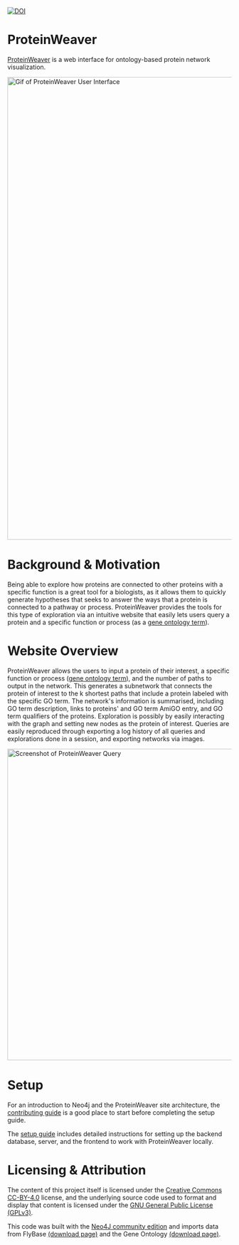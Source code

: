 [![DOI](https://zenodo.org/badge/DOI/10.5281/zenodo.15843724.svg)](https://doi.org/10.5281/zenodo.15843724)

# ProteinWeaver
[ProteinWeaver](https://proteinweaver.reedcompbio.org/) is a web interface for ontology-based protein network visualization.

<img width="1040" alt="Gif of ProteinWeaver User Interface" src="https://github.com/Reed-CompBio/protein-weaver/assets/67818840/9ecf19ef-898f-4b54-a8a8-f005a8f62c4b">

# Background & Motivation
Being able to explore how proteins are connected to other proteins with a specific function is a great tool for a biologists, as it allows them to quickly generate hypotheses that seeks to answer the ways that a protein is connected to a pathway or process. ProteinWeaver provides the tools for this type of exploration via an intuitive website that easily lets users query a protein and a specific function or process (as a [gene ontology term](https://geneontology.org/)). 

# Website Overview
ProteinWeaver allows the users to input a protein of their interest, a specific function or process ([gene ontology term](https://geneontology.org/)), and the number of paths to output in the network. This generates a subnetwork that connects the protein of interest to the k shortest paths that include a protein labeled with the specific GO term. The network's information is summarised, including GO term description, links to proteins' and GO term AmiGO entry, and GO term qualifiers of the proteins. Exploration is possibly by easily interacting with the graph and setting new nodes as the protein of interest. Queries are easily reproduced through exporting a log history of all queries and explorations done in a session, and exporting networks via images. 

<img width="700" alt="Screenshot of ProteinWeaver Query" src="https://github.com/Reed-CompBio/protein-weaver/assets/67818840/64d50761-e7b4-4ca5-9aaf-bf2cd01cf80d">

# Setup
For an introduction to Neo4j and the ProteinWeaver site architecture, the [contributing guide](https://reed-compbio.github.io/protein-weaver/contributing-guide/) is a good place to start before completing the setup guide.

The [setup guide](https://reed-compbio.github.io/protein-weaver/setup/) includes detailed instructions for setting up the backend database, server, and the frontend to work with ProteinWeaver locally.

# Licensing & Attribution
The content of this project itself is licensed under the [Creative Commons CC-BY-4.0](https://creativecommons.org/licenses/by/4.0/) license, and the underlying source code used to format and display that content is licensed under the [GNU General Public License (GPLv3)](https://www.gnu.org/licenses/quick-guide-gplv3.html).

This code was built with the [Neo4J community edition](https://neo4j.com/licensing/) and imports data from FlyBase [(download page)](https://wiki.flybase.org/wiki/FlyBase:Downloads_Overview#Gene_Association_File_-_GAF_.28gene_association.fb.gz.29) and the Gene Ontology [(download page)](https://geneontology.org/docs/download-ontology/).
